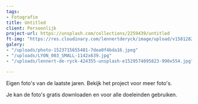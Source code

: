 ```yaml
---
tags:
- Fotografie
title: Untitled
client: Persoonlijk
project-url: https://unsplash.com/collections/2259439/untitled
ft-img: "https://res.cloudinary.com/lennertderyck/image/upload/v1581282810/photo-1523715655481-7dea0f4bda16_ocib6t.jpg"
galery:
- "/uploads/photo-1523715655481-7dea0f4bda16.jpeg"
- "/uploads/LYON_003_SMALL-1142x639.jpg"
- "/uploads/lennert-de-ryck-424355-unsplash-e1529574095823-990x554.jpg"

---
```

Eigen foto's van de laatste jaren. Bekijk het project voor meer foto's.

Je kan de foto's gratis downloaden en voor alle doeleinden gebruiken.